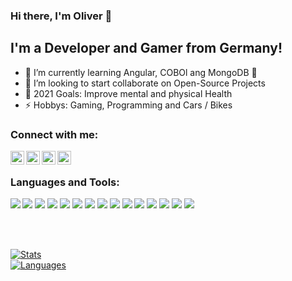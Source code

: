 ### Hi there, I'm Oliver 👋

## I'm a Developer and Gamer from Germany!

- 🌱 I’m currently learning Angular, COBOl ang MongoDB 🤣
- 👯 I’m looking to start collaborate on Open-Source Projects
- 🥅 2021 Goals: Improve mental and physical Health
- ⚡ Hobbys: Gaming, Programming and Cars / Bikes

### Connect with me:

[<img align="left" alt="Xing" width="22px" src="https://cdn.jsdelivr.net/npm/simple-icons@v3/icons/xing.svg" />][xing]
[<img align="left" alt="Twitter" width="22px" src="https://cdn.jsdelivr.net/npm/simple-icons@v3/icons/twitter.svg" />][twitter]
[<img align="left" alt="LinkedIn" width="22px" src="https://cdn.jsdelivr.net/npm/simple-icons@v3/icons/linkedin.svg" />][linkedin]
[<img align="left" alt="Instagram" width="22px" src="https://cdn.jsdelivr.net/npm/simple-icons@v3/icons/instagram.svg" />][instagram]

<br />

### Languages and Tools:

[<img align="left" src="https://img.icons8.com/color/48/000000/visual-studio-2019.png"/>][profile]
[<img src="https://img.icons8.com/color/48/000000/visual-studio-code-2019.png"/>][profile]
[<img src="https://img.icons8.com/color/48/000000/javascript--v2.png"/>][profile]
[<img src="https://img.icons8.com/color/48/000000/typescript.png"/>][profile]
[<img src="https://img.icons8.com/color/48/000000/angularjs.png"/>][profile]
[<img src="https://img.icons8.com/color/48/000000/react-native.png"/>][profile]
[<img src="https://img.icons8.com/color/48/000000/mysql-logo.png"/>][profile]
[<img src="https://img.icons8.com/color/48/000000/mongodb.png"/>][profile]
[<img src="https://img.icons8.com/ios-glyphs/48/000000/github.png"/>][profile]
[<img src="https://img.icons8.com/color/48/000000/gitlab.png"/>][profile]
[<img src="https://img.icons8.com/color/48/000000/git.png"/>][profile]
[<img src="https://img.icons8.com/color/48/000000/ubuntu--v1.png"/>][profile]
[<img src="https://img.icons8.com/color/48/000000/microsoft.png"/>][profile]
[<img src="https://img.icons8.com/color/48/000000/google-cloud-platform.png"/>][profile]
[<img src="https://img.icons8.com/color/48/000000/nginx.png"/>][profile]

<br />
<br />

[<img align="center" alt="Stats" src="https://github-readme-stats.vercel.app/api?username=oliverkarger&show_icons=true&theme=dracula&count_private=true&include_all_commits=true" />][profile]
<br />
[<img align="center" alt="Languages" src="https://github-readme-stats.vercel.app/api/top-langs/?username=oliverkarger&show_icons=true&theme=dracula&count_private=true&include_all_commits=true" />][profile]


[twitter]: https://twitter.com/oliverkarger
[instagram]: https://instagram.com/oliverkarger
[linkedin]: https://www.linkedin.com/in/oliver-karger-7b100a20a/
[xing]: "https://www.xing.com/profile/Oliver_Karger3/cv"
[profile]: "https://github.com/oliverkarger"
